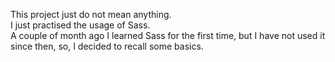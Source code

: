 This project just do not mean anything.
<br>
I just practised the usage of Sass.
<br>
A couple of month ago I learned Sass for the first time, but I have not used it since then, so, I decided to recall some basics.